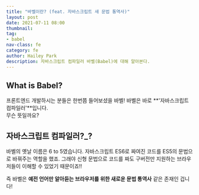 ```yaml
---
title: "바벨이란? (feat. 자바스크립트 새 문법 통역사)"
layout: post
date: 2021-07-11 08:00
thumbnail: 
tag:
- babel
nav-class: fe
category: fe
author: Hailey Park
description: 자바스크립트 컴파일러 바벨(Babel)에 대해 알아본다.
---
```


## What is Babel?

프론트엔드 개발하시는 분들은 한번쯤 들어보셨을 바벨! 바벨은 바로 **'자바스크립트 컴파일러'**입니다.  
무슨 뜻일까요?

## 자바스크립트 컴파일러?_?

바벨의 옛날 이름은 6 to 5였습니다. 자바스크립트 ES6로 짜여진 코드를 ES5의 문법으로 바꿔주는 역할을 했죠. 그래야 신형 문법으로 코드를 짜도 구버전만 지원하는 브라우저들이 이해할 수 있었기 때문이죠!!

즉 바벨은 **예전 언어만 알아듣는 브라우저를 위한 새로운 문법 통역사** 같은 존재인 겁니다!

